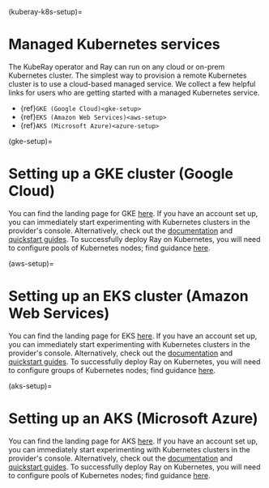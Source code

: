 (kuberay-k8s-setup)=

# Managed Kubernetes services

The KubeRay operator and Ray can run on any cloud or on-prem Kubernetes cluster.
The simplest way to provision a remote Kubernetes cluster is to use a cloud-based managed service.
We collect a few helpful links for users who are getting started with a managed Kubernetes service.
* {ref}`GKE (Google Cloud)<gke-setup>`
* {ref}`EKS (Amazon Web Services)<aws-setup>`
* {ref}`AKS (Microsoft Azure)<azure-setup>`

(gke-setup)=
# Setting up a GKE cluster (Google Cloud)
You can find the landing page for GKE [here](https://cloud.google.com/kubernetes-engine).
If you have an account set up, you can immediately start experimenting with Kubernetes clusters in the provider's console.
Alternatively, check out the [documentation](https://cloud.google.com/kubernetes-engine/docs/) and
[quickstart guides](https://cloud.google.com/kubernetes-engine/docs/deploy-app-cluster). To successfully deploy Ray on Kubernetes,
you will need to configure pools of Kubernetes nodes;
find guidance [here](https://cloud.google.com/kubernetes-engine/docs/concepts/node-pools).

(aws-setup)=
# Setting up an EKS cluster (Amazon Web Services)
You can find the landing page for EKS [here](https://aws.amazon.com/eks/).
If you have an account set up, you can immediately start experimenting with Kubernetes clusters in the provider's console.
Alternatively, check out the [documentation](https://docs.aws.amazon.com/eks/latest/userguide/) and
[quickstart guides](https://docs.aws.amazon.com/eks/latest/userguide/getting-started.html). To successfully deploy Ray on Kubernetes,
you will need to configure groups of Kubernetes nodes;
find guidance [here](https://docs.aws.amazon.com/eks/latest/userguide/managed-node-groups.html).

(aks-setup)=
# Setting up an AKS (Microsoft Azure)
You can find the landing page for AKS [here](https://azure.microsoft.com/en-us/services/kubernetes-service/).
If you have an account set up, you can immediately start experimenting with Kubernetes clusters in the provider's console.
Alternatively, check out the [documentation](https://docs.microsoft.com/en-us/azure/aks/) and
[quickstart guides](https://docs.microsoft.com/en-us/azure/aks/learn/quick-kubernetes-deploy-portal?tabs=azure-cli). To successfully deploy Ray on Kubernetes,
you will need to configure pools of Kubernetes nodes;
find guidance [here](https://docs.microsoft.com/en-us/azure/aks/use-multiple-node-pools).
